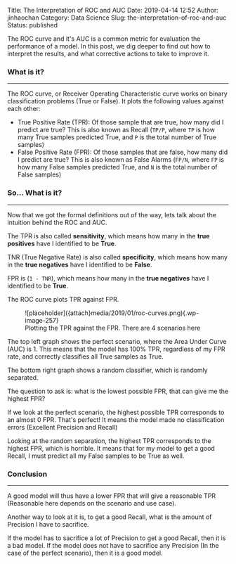 Title: The Interpretation of ROC and AUC
Date: 2019-04-14 12:52
Author: jinhaochan
Category: Data Science
Slug: the-interpretation-of-roc-and-auc
Status: published

<!-- wp:paragraph -->

The ROC curve and it's AUC is a common metric for evaluation the performance of a model. In this post, we dig deeper to find out how to interpret the results, and what corrective actions to take to improve it.

<!-- /wp:paragraph -->

<!-- wp:heading {"level":3} -->

### What is it?

<!-- /wp:heading -->

<!-- wp:separator -->

------------------------------------------------------------------------

<!-- /wp:separator -->

</p>
<!-- wp:paragraph -->

The ROC curve, or Receiver Operating Characteristic curve works on binary classification problems (True or False). It plots the following values against each other:

<!-- /wp:paragraph -->

<!-- wp:list -->

-   True Positive Rate (TPR): Of those sample that are true, how many did I predict are true? This is also known as Recall (`TP/P`, where `TP` is how many True samples predicted True, and `P` is the total number of True samples)
-   False Positive Rate (FPR): Of those samples that are false, how many did I predict are true? This is also known as False Alarms (`FP/N`, where `FP` is how many False samples predicted True, and `N` is the total number of False samples)

<!-- /wp:list -->

<!-- wp:heading {"level":3} -->

### So... What is it?

<!-- /wp:heading -->

<!-- wp:separator -->

------------------------------------------------------------------------

<!-- /wp:separator -->

</p>
<!-- wp:paragraph -->

Now that we got the formal definitions out of the way, lets talk about the intuition behind the ROC and AUC.

<!-- /wp:paragraph -->

<!-- wp:paragraph -->

The TPR is also called **sensitivity**, which means how many in the **true positives** have I identified to be **True**.

<!-- /wp:paragraph -->

<!-- wp:paragraph -->

TNR (True Negative Rate) is also called **specificity**, which means how many in the **true negatives** have I identified to be **False**.

<!-- /wp:paragraph -->

<!-- wp:paragraph -->

FPR is (`1 - TNR`), which means how many in the **true negatives** have I identified to be **True**.

<!-- /wp:paragraph -->

<!-- wp:paragraph -->

The ROC curve plots TPR against FPR.

<!-- /wp:paragraph -->

<!-- wp:image {"id":257,"align":"center"} -->

<div class="wp-block-image">

<figure class="aligncenter">
![placeholder]({attach}media/2019/01/roc-curves.png){.wp-image-257}  
<figcaption>
Plotting the TPR against the FPR. There are 4 scenarios here
</figcaption>
</figure>

</div>

<!-- /wp:image -->

<!-- wp:paragraph -->

The top left graph shows the perfect scenario, where the Area Under Curve (AUC) is 1. This means that the model has 100% TPR, regardless of my FPR rate, and correctly classifies all True samples as True.

<!-- /wp:paragraph -->

<!-- wp:paragraph -->

The bottom right graph shows a random classifier, which is randomly separated.

<!-- /wp:paragraph -->

<!-- wp:paragraph -->

The question to ask is: what is the lowest possible FPR, that can give me the highest FPR?

<!-- /wp:paragraph -->

<!-- wp:paragraph -->

If we look at the perfect scenario, the highest possible TPR corresponds to an almost 0 FPR. That's perfect! It means the model made no classification errors (Excellent Precision and Recall)

<!-- /wp:paragraph -->

<!-- wp:paragraph -->

Looking at the random separation, the highest TPR corresponds to the highest FPR, which is horrible. It means that for my model to get a good Recall, I must predict all my False samples to be True as well.

<!-- /wp:paragraph -->

<!-- wp:heading {"level":3} -->

### Conclusion

<!-- /wp:heading -->

<!-- wp:separator -->

------------------------------------------------------------------------

<!-- /wp:separator -->

</p>
<!-- wp:paragraph -->

A good model will thus have a lower FPR that will give a reasonable TPR (Reasonable here depends on the scenario and use case).

<!-- /wp:paragraph -->

<!-- wp:paragraph -->

Another way to look at it is, to get a good Recall, what is the amount of Precision I have to sacrifice.

<!-- /wp:paragraph -->

<!-- wp:paragraph -->

If the model has to sacrifice a lot of Precision to get a good Recall, then it is a bad model. If the model does not have to sacrifice any Precision (In the case of the perfect scenario), then it is a good model.  

<!-- /wp:paragraph -->
